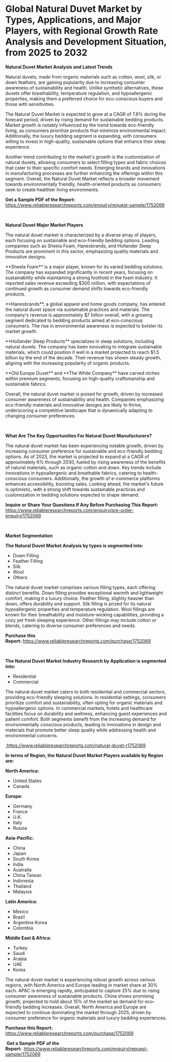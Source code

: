 <p><h1>Global Natural Duvet Market by Types, Applications, and Major Players, with Regional Growth Rate Analysis and Development Situation, from 2025 to 2032</h1></p><p><strong>Natural Duvet Market Analysis and Latest Trends</strong></p>
<p><p>Natural duvets, made from organic materials such as cotton, wool, silk, or down feathers, are gaining popularity due to increasing consumer awareness of sustainability and health. Unlike synthetic alternatives, these duvets offer breathability, temperature regulation, and hypoallergenic properties, making them a preferred choice for eco-conscious buyers and those with sensitivities.</p><p>The Natural Duvet Market is expected to grow at a CAGR of 7.8% during the forecast period, driven by rising demand for sustainable bedding products. Market growth is notably influenced by the trend towards eco-friendly living, as consumers prioritize products that minimize environmental impact. Additionally, the luxury bedding segment is expanding, with consumers willing to invest in high-quality, sustainable options that enhance their sleep experience.</p><p>Another trend contributing to the market's growth is the customization of natural duvets, allowing consumers to select filling types and fabric choices that cater to their specific comfort needs. Emerging brands and innovations in manufacturing processes are further enhancing the offerings within this segment. Overall, the Natural Duvet Market reflects a broader movement towards environmentally friendly, health-oriented products as consumers seek to create healthier living environments.</p></p>
<p><strong>Get a Sample PDF of the Report:&nbsp;</strong> <a href="https://www.reliableresearchreports.com/enquiry/request-sample/1752069?utm_campaign=40&utm_medium=2&utm_source=Github&utm_content=ia&utm_term=17042025&utm_id=natural-duvet">https://www.reliableresearchreports.com/enquiry/request-sample/1752069</a></p>
<p>&nbsp;</p>
<p><strong>Natural Duvet Major Market Players</strong></p>
<p><p>The natural duvet market is characterized by a diverse array of players, each focusing on sustainable and eco-friendly bedding options. Leading companies such as Sheela Foam, Hanesbrands, and Hollander Sleep Products are prominent in this sector, emphasizing quality materials and innovative designs.</p><p>**Sheela Foam** is a major player, known for its varied bedding solutions. The company has expanded significantly in recent years, focusing on sustainability while maintaining a strong foothold in the foam industry. It reported sales revenue exceeding $300 million, with expectations of continued growth as consumer demand shifts towards eco-friendly products.</p><p>**Hanesbrands**, a global apparel and home goods company, has entered the natural duvet space via sustainable practices and materials. The company's revenue is approximately $7 billion overall, with a growing segment dedicated to bedding products aimed at eco-conscious consumers. The rise in environmental awareness is expected to bolster its market growth.</p><p>**Hollander Sleep Products** specializes in sleep solutions, including natural duvets. The company has been innovating to integrate sustainable materials, which could position it well in a market projected to reach $1.5 billion by the end of the decade. Their revenue has shown steady growth, aligning with the increasing popularity of organic products.</p><p>**Old Europe Duvet** and **The White Company** have carved niches within premium segments, focusing on high-quality craftsmanship and sustainable fabrics. </p><p>Overall, the natural duvet market is poised for growth, driven by increased consumer awareness of sustainability and health. Companies emphasizing eco-friendly materials and innovative designs are likely to thrive, underscoring a competitive landscape that is dynamically adapting to changing consumer preferences.</p></p>
<p>&nbsp;</p>
<p><strong>What Are The Key Opportunities For Natural Duvet Manufacturers?</strong></p>
<p><p>The natural duvet market has been experiencing notable growth, driven by increasing consumer preference for sustainable and eco-friendly bedding options. As of 2023, the market is projected to expand at a CAGR of approximately 6% through 2030, fueled by rising awareness of the benefits of natural materials, such as organic cotton and down. Key trends include innovations in hypoallergenic and breathable fabrics, catering to health-conscious consumers. Additionally, the growth of e-commerce platforms enhances accessibility, boosting sales. Looking ahead, the market's future is optimistic, with a strong shift towards sustainable practices and customization in bedding solutions expected to shape demand.</p></p>
<p><strong>Inquire or Share Your Questions If Any Before Purchasing This Report:</strong> <a href="https://www.reliableresearchreports.com/enquiry/pre-order-enquiry/1752069?utm_campaign=40&utm_medium=2&utm_source=Github&utm_content=ia&utm_term=17042025&utm_id=natural-duvet">https://www.reliableresearchreports.com/enquiry/pre-order-enquiry/1752069</a></p>
<p>&nbsp;</p>
<p><strong>Market Segmentation</strong></p>
<p><strong>The Natural Duvet Market Analysis by types is segmented into:</strong></p>
<p><ul><li>Down Filling</li><li>Feather Filling</li><li>Silk</li><li>Wool</li><li>Others</li></ul></p>
<p><p>The natural duvet market comprises various filling types, each offering distinct benefits. Down filling provides exceptional warmth and lightweight comfort, making it a luxury choice. Feather filling, slightly heavier than down, offers durability and support. Silk filling is prized for its natural hypoallergenic properties and temperature regulation. Wool fillings are known for their breathability and moisture-wicking capabilities, providing a cozy yet fresh sleeping experience. Other fillings may include cotton or blends, catering to diverse consumer preferences and needs.</p></p>
<p><strong>Purchase this Report:&nbsp;</strong><a href="https://www.reliableresearchreports.com/purchase/1752069?utm_campaign=40&utm_medium=2&utm_source=Github&utm_content=ia&utm_term=17042025&utm_id=natural-duvet">https://www.reliableresearchreports.com/purchase/1752069</a></p>
<p>&nbsp;</p>
<p><strong>The Natural Duvet Market Industry Research by Application is segmented into:</strong></p>
<p><ul><li>Residential</li><li>Commercial</li></ul></p>
<p><p>The natural duvet market caters to both residential and commercial sectors, providing eco-friendly sleeping solutions. In residential settings, consumers prioritize comfort and sustainability, often opting for organic materials and hypoallergenic options. In commercial markets, hotels and healthcare facilities focus on durability and wellness, enhancing guest experiences and patient comfort. Both segments benefit from the increasing demand for environmentally conscious products, leading to innovations in design and materials that promote better sleep quality while addressing health and environmental concerns.</p></p>
<p><a href="https://www.reliableresearchreports.com/natural-duvet-r1752069?utm_campaign=40&utm_medium=2&utm_source=Github&utm_content=ia&utm_term=17042025&utm_id=natural-duvet">&nbsp;https://www.reliableresearchreports.com/natural-duvet-r1752069</a></p>
<p><strong>In terms of Region, the Natural Duvet Market Players available by Region are:</strong></p>
<p>
    <p> <strong> North America: </strong>
        <ul>
            <li>United States</li>
            <li>Canada</li>
        </ul>
        </p> 
    <p> <strong> Europe: </strong>
        <ul>
            <li>Germany</li>
            <li>France</li>
            <li>U.K.</li>
            <li>Italy</li>
            <li>Russia</li>
        </ul>
        </p> 
    <p> <strong> Asia-Pacific: </strong>
        <ul>
            <li>China</li>
            <li>Japan</li>
            <li>South Korea</li>
            <li>India</li>
            <li>Australia</li>
            <li>China Taiwan</li>
            <li>Indonesia</li>
            <li>Thailand</li>
            <li>Malaysia</li>
        </ul>
        </p> 
    <p> <strong> Latin America: </strong>
        <ul>
            <li>Mexico</li>
            <li>Brazil</li>
            <li>Argentina Korea</li>
            <li>Colombia</li>
        </ul>
        </p> 
    <p> <strong> Middle East & Africa: </strong>
        <ul>
            <li>Turkey</li>
            <li>Saudi</li>
            <li>Arabia</li>
            <li>UAE</li>
            <li>Korea</li>
        </ul>
    </p>
    </p>
<p><p>The natural duvet market is experiencing robust growth across various regions, with North America and Europe leading in market share at 30% each. APAC is emerging rapidly, anticipated to capture 25% due to rising consumer awareness of sustainable products. China shows promising growth, projected to hold about 15% of the market as demand for eco-friendly bedding increases. Overall, North America and Europe are expected to continue dominating the market through 2025, driven by consumer preference for organic materials and luxury bedding experiences.</p></p>
<p><strong>Purchase this Report: </strong><a href="https://www.reliableresearchreports.com/purchase/1752069?utm_campaign=40&utm_medium=2&utm_source=Github&utm_content=ia&utm_term=17042025&utm_id=natural-duvet">https://www.reliableresearchreports.com/purchase/1752069</a></p>
<p>&nbsp;<strong>Get a Sample PDF of the Report:&nbsp;&nbsp;</strong><a href="https://www.reliableresearchreports.com/enquiry/request-sample/1752069?utm_campaign=40&utm_medium=2&utm_source=Github&utm_content=ia&utm_term=17042025&utm_id=natural-duvet">https://www.reliableresearchreports.com/enquiry/request-sample/1752069</a></p>
<p><strong></strong></p>
<p><p></p><p></p><p></p></p>